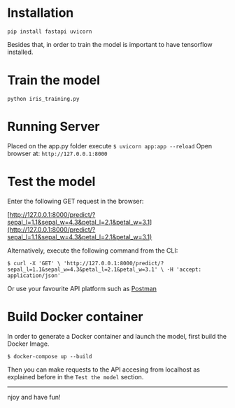 # Installation
`pip install fastapi uvicorn`

Besides that, in order to train the model is important to have tensorflow
installed.

# Train the model
`python iris_training.py`

# Running Server
Placed on the app.py folder execute
`$ uvicorn app:app --reload`
Open browser at: `http://127.0.0.1:8000`

# Test the model
Enter the following GET request in the browser:

[http://127.0.0.1:8000/predict/?sepal_l=1.1&sepal_w=4.3&petal_l=2.1&petal_w=3.1](http://127.0.0.1:8000/predict/?sepal_l=1.1&sepal_w=4.3&petal_l=2.1&petal_w=3.1)

Alternatively, execute the following command from the CLI:

``$ curl -X 'GET' \
  'http://127.0.0.1:8000/predict/?sepal_l=1.1&sepal_w=4.3&petal_l=2.1&petal_w=3.1' \
  -H 'accept: application/json'``

Or use your favourite API platform such as [Postman](https://www.postman.com/)

# Build Docker container

In order to generate a Docker container and launch the model, first build the 
Docker Image.

`$ docker-compose up --build`

Then you can make requests to the API accesing from localhost as explained before
in the `Test the model` section.

* * *
njoy and have fun!